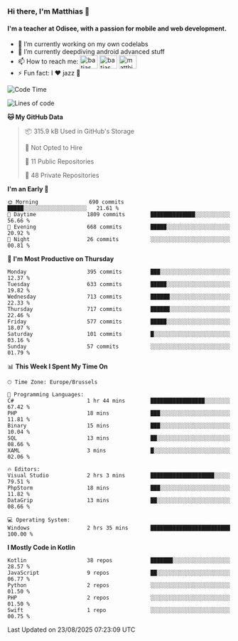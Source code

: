 ### Hi there, I'm Matthias 👋

#### I'm a teacher at Odisee, with a passion for mobile and web development.

- 🔭 I’m currently working on my own codelabs
- 🌱 I’m currently deepdiving android advanced stuff
- 📫 How to reach me: <a href="https://dev.to/batjas" target="_blank"><img align="center" src="https://raw.githubusercontent.com/rahuldkjain/github-profile-readme-generator/master/src/images/icons/Social/devto.svg" alt="batjas" height="30" width="40" /></a>
<a href="https://twitter.com/batjas" target="_blank"><img align="center" src="https://raw.githubusercontent.com/rahuldkjain/github-profile-readme-generator/master/src/images/icons/Social/twitter.svg" alt="batjas" height="30" width="40" /></a>
<a href="https://linkedin.com/in/matthiasdruwé" target="_blank"><img align="center" src="https://raw.githubusercontent.com/rahuldkjain/github-profile-readme-generator/master/src/images/icons/Social/linked-in-alt.svg" alt="matthiasdruwé" height="30" width="40" /></a>
- ⚡ Fun fact: I ❤ jazz 🎷


<!--START_SECTION:waka-->
![Code Time](http://img.shields.io/badge/Code%20Time-1%2C458%20hrs%2026%20mins-blue)

![Lines of code](https://img.shields.io/badge/From%20Hello%20World%20I%27ve%20Written-8.0%20million%20lines%20of%20code-blue)

**🐱 My GitHub Data** 

> 📦 315.9 kB Used in GitHub's Storage 
 > 
> 🚫 Not Opted to Hire
 > 
> 📜 11 Public Repositories 
 > 
> 🔑 48 Private Repositories 
 > 
**I'm an Early 🐤** 

```text
🌞 Morning                690 commits         █████░░░░░░░░░░░░░░░░░░░░   21.61 % 
🌆 Daytime                1809 commits        ██████████████░░░░░░░░░░░   56.66 % 
🌃 Evening                668 commits         █████░░░░░░░░░░░░░░░░░░░░   20.92 % 
🌙 Night                  26 commits          ░░░░░░░░░░░░░░░░░░░░░░░░░   00.81 % 
```
📅 **I'm Most Productive on Thursday** 

```text
Monday                   395 commits         ███░░░░░░░░░░░░░░░░░░░░░░   12.37 % 
Tuesday                  633 commits         █████░░░░░░░░░░░░░░░░░░░░   19.82 % 
Wednesday                713 commits         ██████░░░░░░░░░░░░░░░░░░░   22.33 % 
Thursday                 717 commits         ██████░░░░░░░░░░░░░░░░░░░   22.46 % 
Friday                   577 commits         █████░░░░░░░░░░░░░░░░░░░░   18.07 % 
Saturday                 101 commits         █░░░░░░░░░░░░░░░░░░░░░░░░   03.16 % 
Sunday                   57 commits          ░░░░░░░░░░░░░░░░░░░░░░░░░   01.79 % 
```


📊 **This Week I Spent My Time On** 

```text
🕑︎ Time Zone: Europe/Brussels

💬 Programming Languages: 
C#                       1 hr 44 mins        █████████████████░░░░░░░░   67.42 % 
PHP                      18 mins             ███░░░░░░░░░░░░░░░░░░░░░░   11.81 % 
Binary                   15 mins             ███░░░░░░░░░░░░░░░░░░░░░░   10.04 % 
SQL                      13 mins             ██░░░░░░░░░░░░░░░░░░░░░░░   08.66 % 
XAML                     3 mins              █░░░░░░░░░░░░░░░░░░░░░░░░   02.06 % 

🔥 Editors: 
Visual Studio            2 hrs 3 mins        ████████████████████░░░░░   79.51 % 
PhpStorm                 18 mins             ███░░░░░░░░░░░░░░░░░░░░░░   11.82 % 
DataGrip                 13 mins             ██░░░░░░░░░░░░░░░░░░░░░░░   08.66 % 

💻 Operating System: 
Windows                  2 hrs 35 mins       █████████████████████████   100.00 % 
```

**I Mostly Code in Kotlin** 

```text
Kotlin                   38 repos            ███████░░░░░░░░░░░░░░░░░░   28.57 % 
JavaScript               9 repos             ██░░░░░░░░░░░░░░░░░░░░░░░   06.77 % 
Python                   2 repos             ░░░░░░░░░░░░░░░░░░░░░░░░░   01.50 % 
PHP                      2 repos             ░░░░░░░░░░░░░░░░░░░░░░░░░   01.50 % 
Swift                    1 repo              ░░░░░░░░░░░░░░░░░░░░░░░░░   00.75 % 
```




 Last Updated on 23/08/2025 07:23:09 UTC
<!--END_SECTION:waka-->
